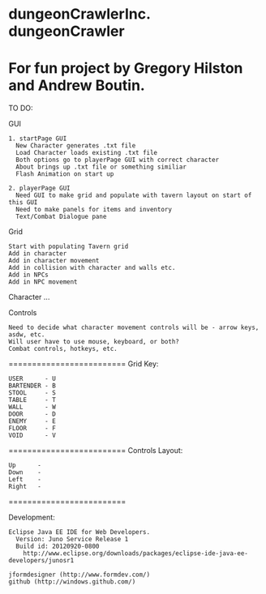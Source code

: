 dungeonCrawlerInc.
dungeonCrawler
=========================
For fun project by Gregory Hilston and Andrew Boutin. 
=========================
TO DO:

  GUI
  
    1. startPage GUI
      New Character generates .txt file
      Load Character loads existing .txt file
      Both options go to playerPage GUI with correct character
      About brings up .txt file or something similiar
      Flash Animation on start up
      
    2. playerPage GUI
      Need GUI to make grid and populate with tavern layout on start of this GUI
      Need to make panels for items and inventory
      Text/Combat Dialogue pane

  Grid
  
    Start with populating Tavern grid
    Add in character
    Add in character movement
    Add in collision with character and walls etc.
    Add in NPCs
    Add in NPC movement
    
  Character
    ...
    
  Controls
  
    Need to decide what character movement controls will be - arrow keys, asdw, etc.
    Will user have to use mouse, keyboard, or both?
    Combat controls, hotkeys, etc.

=========================
Grid Key:

    USER      - U
    BARTENDER - B
    STOOL     - S
    TABLE     - T
    WALL      - W
    DOOR      - D
    ENEMY     - E
    FLOOR     - F
    VOID      - V
  
=========================
Controls Layout:

    Up      - 
    Down    - 
    Left    - 
    Right   - 
    
=========================

Development:
  
    Eclipse Java EE IDE for Web Developers.
      Version: Juno Service Release 1
      Build id: 20120920-0800
        http://www.eclipse.org/downloads/packages/eclipse-ide-java-ee-developers/junosr1
    
    jformdesigner (http://www.formdev.com/)
    github (http://windows.github.com/)
